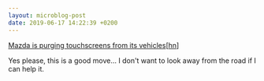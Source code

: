 ```yaml
---
layout: microblog-post
date: 2019-06-17 14:22:39 +0200
---
```



[Mazda is purging touchscreens from its
vehicles](https://www.motorauthority.com/news/1121372_why-mazda-is-purging-touchscreens-from-its-vehicles)\[[hn](https://news.ycombinator.com/item?id=20200335)\]

Yes please, this is a good move... I don't want to look away from the road if
I can help it.


